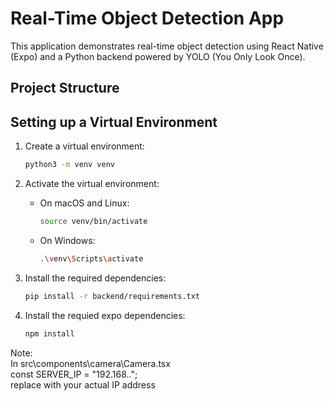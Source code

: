 # Real-Time Object Detection App

This application demonstrates real-time object detection using React Native (Expo) and a Python backend powered by YOLO (You Only Look Once).

## Project Structure

## Setting up a Virtual Environment

1. Create a virtual environment:
    ```sh
    python3 -m venv venv
    ```

2. Activate the virtual environment:

    - On macOS and Linux:
        ```sh
        source venv/bin/activate
        ```
    - On Windows:
        ```sh
        .\venv\Scripts\activate
        ```

3. Install the required dependencies:
    ```sh
    pip install -r backend/requirements.txt
    ```
    
4. Install the requied expo dependencies:
    ```sh
   npm install
    ```
Note:  
    In src\components\camera\Camera.tsx  
    const SERVER_IP = "192.168..";  
    replace with your actual IP address 
    
